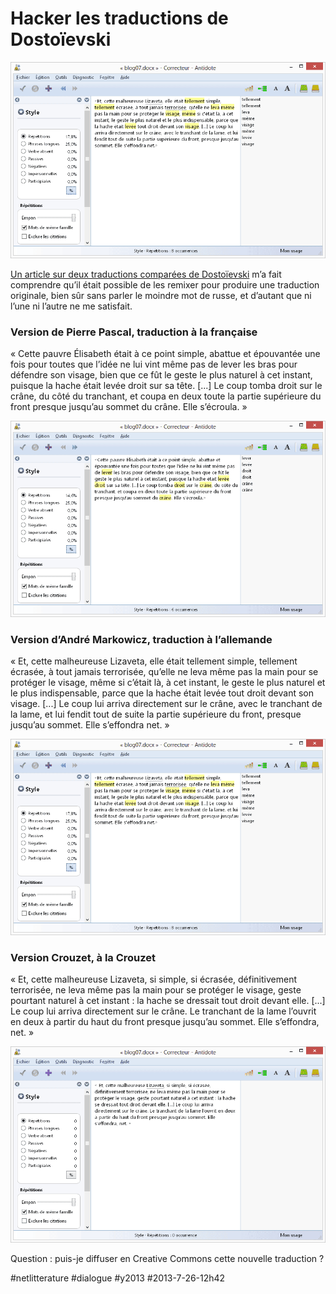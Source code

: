 # Hacker les traductions de Dostoïevski

![](_i/dos1.png)

[Un article sur deux traductions comparées de Dostoïevski](http://www.lapresse.ca/arts/livres/201305/27/01-4654830-dostoievski-traduire-a-la-francaise-ou-a-lallemande.php) m’a fait comprendre qu’il était possible de les remixer pour produire une traduction originale, bien sûr sans parler le moindre mot de russe, et d’autant que ni l’une ni l’autre ne me satisfait.

### Version de Pierre Pascal, traduction à la française

« Cette pauvre Élisabeth était à ce point simple, abattue et épouvantée une fois pour toutes que l’idée ne lui vint même pas de lever les bras pour défendre son visage, bien que ce fût le geste le plus naturel à cet instant, puisque la hache était levée droit sur sa tête. [...] Le coup tomba droit sur le crâne, du côté du tranchant, et coupa en deux toute la partie supérieure du front presque jusqu’au sommet du crâne. Elle s’écroula. »

![Pierre Pascal](_i/dos2.png)

### Version d’André Markowicz, traduction à l’allemande

« Et, cette malheureuse Lizaveta, elle était tellement simple, tellement écrasée, à tout jamais terrorisée, qu’elle ne leva même pas la main pour se protéger le visage, même si c’était là, à cet instant, le geste le plus naturel et le plus indispensable, parce que la hache était levée tout droit devant son visage. [...] Le coup lui arriva directement sur le crâne, avec le tranchant de la lame, et lui fendit tout de suite la partie supérieure du front, presque jusqu’au sommet. Elle s’effondra net. »

![André Markowicz](_i/dos1.png)

### Version Crouzet, à la Crouzet

« Et, cette malheureuse Lizaveta, si simple, si écrasée, définitivement terrorisée, ne leva même pas la main pour se protéger le visage, geste pourtant naturel à cet instant : la hache se dressait tout droit devant elle. [...] Le coup lui arriva directement sur le crâne. Le tranchant de la lame l’ouvrit en deux à partir du haut du front presque jusqu’au sommet. Elle s’effondra, net. »

![Crouzet](_i/dos3.png)

Question : puis-je diffuser en Creative Commons cette nouvelle traduction ?



#netlitterature #dialogue #y2013 #2013-7-26-12h42
